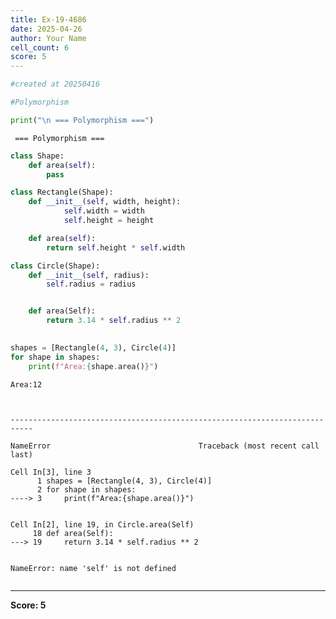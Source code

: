 ```yaml
---
title: Ex-19-4686
date: 2025-04-26
author: Your Name
cell_count: 6
score: 5
---
```


```python
#created at 20250416
```


```python
#Polymorphism
```


```python
print("\n === Polymorphism ===")
```

    
     === Polymorphism ===



```python
class Shape:
    def area(self):
        pass

class Rectangle(Shape):
    def __init__(self, width, height):
            self.width = width
            self.height = height

    def area(self):
        return self.height * self.width

class Circle(Shape):
    def __init__(self, radius):
        self.radius = radius


    def area(Self):
        return 3.14 * self.radius ** 2
        
```


```python
shapes = [Rectangle(4, 3), Circle(4)]
for shape in shapes:
    print(f"Area:{shape.area()}")
```

    Area:12



    ---------------------------------------------------------------------------

    NameError                                 Traceback (most recent call last)

    Cell In[3], line 3
          1 shapes = [Rectangle(4, 3), Circle(4)]
          2 for shape in shapes:
    ----> 3     print(f"Area:{shape.area()}")


    Cell In[2], line 19, in Circle.area(Self)
         18 def area(Self):
    ---> 19     return 3.14 * self.radius ** 2


    NameError: name 'self' is not defined



```python

```


---
**Score: 5**